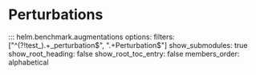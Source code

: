 # Perturbations

::: helm.benchmark.augmentations
    options:
        filters: ["^(?!test_).+_perturbation$", ".+Perturbation$"]
        show_submodules: true
        show_root_heading: false
        show_root_toc_entry: false
        members_order: alphabetical
